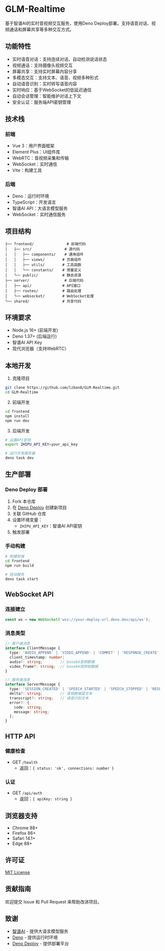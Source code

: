 # GLM-Realtime

基于智谱AI的实时音视频交互服务，使用Deno Deploy部署。支持语音对话、视频通话和屏幕共享等多种交互方式。

## 功能特性

- 实时语音对话：支持连续对话，自动检测说话状态
- 视频通话：支持摄像头视频交互
- 屏幕共享：支持实时屏幕内容分享
- 多模态交互：支持文本、语音、视频多种形式
- 自动语音识别：实时转写语音内容
- 实时响应：基于WebSocket的低延迟通信
- 自动会话管理：智能维护对话上下文
- 安全认证：服务端API密钥管理

## 技术栈

### 前端
- Vue 3：用户界面框架
- Element Plus：UI组件库
- WebRTC：音视频采集和传输
- WebSocket：实时通信
- Vite：构建工具

### 后端
- Deno：运行时环境
- TypeScript：开发语言
- 智谱AI API：大语言模型服务
- WebSocket：实时通信服务

## 项目结构

```
├── frontend/               # 前端代码
│   ├── src/               # 源代码
│   │   ├── components/    # 通用组件
│   │   ├── views/        # 页面组件
│   │   ├── utils/        # 工具函数
│   │   └── constants/    # 常量定义
│   └── public/           # 静态资源
├── server/                # 后端代码
│   ├── api/              # API接口
│   ├── routes/           # 路由处理
│   └── websocket/        # WebSocket处理
└── shared/               # 共享代码
```

## 环境要求

- Node.js 16+ (前端开发)
- Deno 1.37+ (后端运行)
- 智谱AI API Key
- 现代浏览器（支持WebRTC）

## 本地开发

1. 克隆项目
```bash
git clone https://github.com/lzban8/GLM-Realtime.git
cd GLM-Realtime
```

2. 前端开发
```bash
cd frontend
npm install
npm run dev
```

3. 后端开发
```bash
# 设置API密钥
export ZHIPU_API_KEY=your_api_key

# 运行开发服务器
deno task dev
```

## 生产部署

### Deno Deploy 部署

1. Fork 本仓库
2. 在 [Deno Deploy](https://deno.com/deploy) 创建新项目
3. 关联 GitHub 仓库
4. 设置环境变量：
   - `ZHIPU_API_KEY`：智谱AI API密钥
5. 触发部署

### 手动构建

```bash
# 构建前端
cd frontend
npm run build

# 启动服务
deno task start
```

## WebSocket API

### 连接建立
```javascript
const ws = new WebSocket('wss://your-deploy-url.deno.dev/api/ws');
```

### 消息类型

```typescript
// 客户端消息
interface ClientMessage {
  type: 'AUDIO_APPEND' | 'VIDEO_APPEND' | 'COMMIT' | 'RESPONSE_CREATE';
  client_timestamp: number;
  audio?: string;        // base64音频数据
  video_frame?: string;  // base64视频帧数据
}

// 服务端消息
interface ServerMessage {
  type: 'SESSION_CREATED' | 'SPEECH_STARTED' | 'SPEECH_STOPPED' | 'RESPONSE_AUDIO';
  delta?: string;        // 音频数据或文本
  transcript?: string;   // 语音识别文本
  error?: {
    code: string;
    message: string;
  };
}
```

## HTTP API

### 健康检查
- GET `/health`
  - 返回：`{ status: 'ok', connections: number }`

### 认证
- GET `/api/auth`
  - 返回：`{ apiKey: string }`

## 浏览器支持

- Chrome 88+
- Firefox 86+
- Safari 14.1+
- Edge 88+

## 许可证

[MIT License](LICENSE)

## 贡献指南

欢迎提交 Issue 和 Pull Request 来帮助改进项目。

## 致谢

- [智谱AI](https://open.bigmodel.cn/) - 提供大语言模型服务
- [Deno](https://deno.land/) - 提供运行时环境
- [Deno Deploy](https://deno.com/deploy) - 提供部署平台
 
